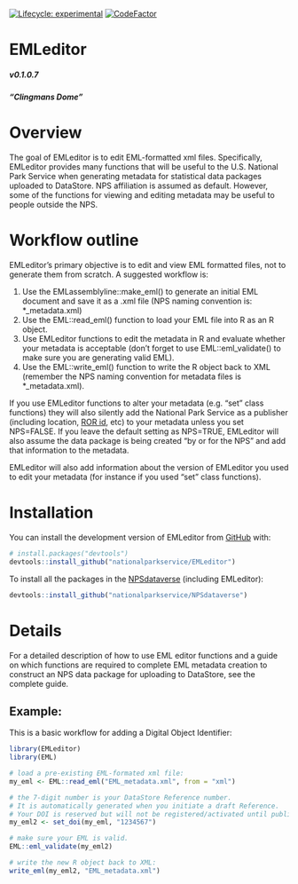 
<!-- README.md is generated from README.Rmd. Please edit that file -->
<!-- badges: start -->

[![Lifecycle:
experimental](https://img.shields.io/badge/lifecycle-experimental-orange.svg)](https://www.tidyverse.org/lifecycle/#experimental)
[![CodeFactor](https://www.codefactor.io/repository/github/roblbaker/emleditor/badge)](https://www.codefactor.io/repository/github/roblbaker/emleditor)
<!-- badges: end -->

# EMLeditor

##### v0.1.0.7

##### “Clingmans Dome”

<!-- badges: start -->
<!-- badges: end -->

# Overview

The goal of EMLeditor is to edit EML-formatted xml files. Specifically,
EMLeditor provides many functions that will be useful to the U.S.
National Park Service when generating metadata for statistical data
packages uploaded to DataStore. NPS affiliation is assumed as default.
However, some of the functions for viewing and editing metadata may be
useful to people outside the NPS.

# Workflow outline

EMLeditor’s primary objective is to edit and view EML formatted files,
not to generate them from scratch. A suggested workflow is:

1)  Use the EMLassemblyline::make_eml() to generate an initial EML
    document and save it as a .xml file (NPS naming convention is:
    \*\_metadata.xml)
2)  Use the EML::read_eml() function to load your EML file into R as an
    R object.
3)  Use EMLeditor functions to edit the metadata in R and evaluate
    whether your metadata is acceptable (don’t forget to use
    EML::eml_validate() to make sure you are generating valid EML).
4)  Use the EML::write_eml() function to write the R object back to XML
    (remember the NPS naming convention for metadata files is
    \*\_metadata.xml).

If you use EMLeditor functions to alter your metadata (e.g. “set” class
functions) they will also silently add the National Park Service as a
publisher (including location, [ROR id](https://ror.org/), etc) to your
metadata unless you set NPS=FALSE. If you leave the default setting as
NPS=TRUE, EMLeditor will also assume the data package is being created
“by or for the NPS” and add that information to the metadata.

EMLeditor will also add information about the version of EMLeditor you
used to edit your metadata (for instance if you used “set” class
functions).

# Installation

You can install the development version of EMLeditor from
[GitHub](https://github.com/) with:

``` r
# install.packages("devtools")
devtools::install_github("nationalparkservice/EMLeditor")
```

To install all the packages in the
[NPSdataverse](https://github.com/nationalparkservice/NPSdataverse)
(including EMLeditor):

``` r
devtools::install_github("nationalparkservice/NPSdataverse")
```

# Details

For a detailed description of how to use EML editor functions and a
guide on which functions are required to complete EML metadata creation
to construct an NPS data package for uploading to DataStore, see the
complete guide.

## Example:

This is a basic workflow for adding a Digital Object Identifier:

``` r
library(EMLeditor)
library(EML)

# load a pre-existing EML-formated xml file:
my_eml <- EML::read_eml("EML_metadata.xml", from = "xml")

# the 7-digit number is your DataStore Reference number.
# It is automatically generated when you initiate a draft Reference.
# Your DOI is reserved but will not be registered/activated until publication.
my_eml2 <- set_doi(my_eml, "1234567")

# make sure your EML is valid.
EML::eml_validate(my_eml2)

# write the new R object back to XML:
write_eml(my_eml2, "EML_metadata.xml")
```
